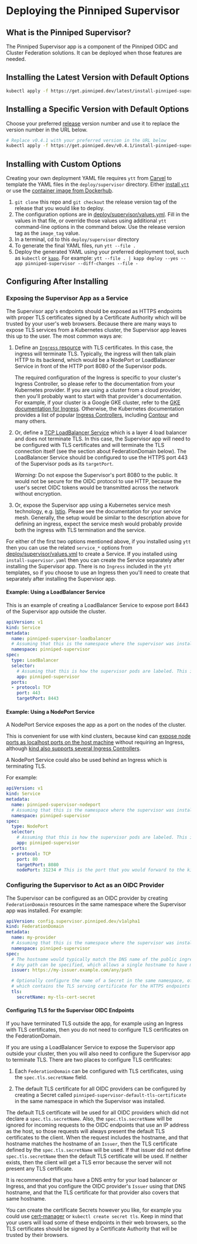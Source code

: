 # Deploying the Pinniped Supervisor

## What is the Pinniped Supervisor?

The Pinniped Supervisor app is a component of the Pinniped OIDC and Cluster Federation solutions.
It can be deployed when those features are needed.

## Installing the Latest Version with Default Options

```bash
kubectl apply -f https://get.pinniped.dev/latest/install-pinniped-supervisor.yaml
```

## Installing a Specific Version with Default Options

Choose your preferred [release](https://github.com/vmware-tanzu/pinniped/releases) version number
and use it to replace the version number in the URL below.

```bash
# Replace v0.4.1 with your preferred version in the URL below
kubectl apply -f https://get.pinniped.dev/v0.4.1/install-pinniped-supervisor.yaml
```

## Installing with Custom Options

Creating your own deployment YAML file requires `ytt` from [Carvel](https://carvel.dev/) to template the YAML files
in the `deploy/supervisor` directory.
Either [install `ytt`](https://get-ytt.io/) or use the [container image from Dockerhub](https://hub.docker.com/r/k14s/image/tags).

1. `git clone` this repo and `git checkout` the release version tag of the release that you would like to deploy.
1. The configuration options are in [deploy/supervisor/values.yml](values.yaml).
   Fill in the values in that file, or override those values using additional `ytt` command-line options in
   the command below. Use the release version tag as the `image_tag` value.
2. In a terminal, cd to this `deploy/supervisor` directory
3. To generate the final YAML files, run `ytt --file .`
4. Deploy the generated YAML using your preferred deployment tool, such as `kubectl` or [`kapp`](https://get-kapp.io/).
   For example: `ytt --file . | kapp deploy --yes --app pinniped-supervisor --diff-changes --file -`

## Configuring After Installing

### Exposing the Supervisor App as a Service

The Supervisor app's endpoints should be exposed as HTTPS endpoints with proper TLS certificates signed by a
Certificate Authority which will be trusted by your user's web browsers. Because there are
many ways to expose TLS services from a Kubernetes cluster, the Supervisor app leaves this up to the user.
The most common ways are:

1. Define an [`Ingress` resource](https://kubernetes.io/docs/concepts/services-networking/ingress/) with TLS certificates.
   In this case, the ingress will terminate TLS. Typically, the ingress will then talk plain HTTP to its backend,
   which would be a NodePort or LoadBalancer Service in front of the HTTP port 8080 of the Supervisor pods.

   The required configuration of the Ingress is specific to your cluster's Ingress Controller, so please refer to the
   documentation from your Kubernetes provider. If you are using a cluster from a cloud provider, then you'll probably
   want to start with that provider's documentation. For example, if your cluster is a Google GKE cluster, refer to
   the [GKE documentation for Ingress](https://cloud.google.com/kubernetes-engine/docs/concepts/ingress).
   Otherwise, the Kubernetes documentation provides a list of popular
   [Ingress Controllers](https://kubernetes.io/docs/concepts/services-networking/ingress-controllers/), including
   [Contour](https://projectcontour.io/) and many others.

1. Or, define a [TCP LoadBalancer Service](https://kubernetes.io/docs/concepts/services-networking/service/#loadbalancer)
   which is a layer 4 load balancer and does not terminate TLS. In this case, the Supervisor app will need to be
   configured with TLS certificates and will terminate the TLS connection itself (see the section about FederationDomain
   below). The LoadBalancer Service should be configured to use the HTTPS port 443 of the Supervisor pods as its `targetPort`.

   *Warning:* Do not expose the Supervisor's port 8080 to the public. It would not be secure for the OIDC protocol
   to use HTTP, because the user's secret OIDC tokens would be transmitted across the network without encryption.

1. Or, expose the Supervisor app using a Kubernetes service mesh technology, e.g. [Istio](https://istio.io/).
   Please see the documentation for your service mesh. Generally, the setup would be similar to the description
   above for defining an ingress, expect the service mesh would probably provide both the ingress with TLS termination
   and the service.

For either of the first two options mentioned above, if you installed using `ytt` then you can use
the related `service_*` options from [deploy/supervisor/values.yml](values.yaml) to create a Service.
If you installed using `install-supervisor.yaml` then you can create
the Service separately after installing the Supervisor app. There is no `Ingress` included in the `ytt` templates,
so if you choose to use an Ingress then you'll need to create that separately after installing the Supervisor app.

#### Example: Using a LoadBalancer Service

This is an example of creating a LoadBalancer Service to expose port 8443 of the Supervisor app outside the cluster.

```yaml
apiVersion: v1
kind: Service
metadata:
  name: pinniped-supervisor-loadbalancer
  # Assuming that this is the namespace where the supervisor was installed. This is the default in install-supervisor.yaml.
  namespace: pinniped-supervisor
spec:
  type: LoadBalancer
  selector:
    # Assuming that this is how the supervisor pods are labeled. This is the default in install-supervisor.yaml.
    app: pinniped-supervisor
  ports:
  - protocol: TCP
    port: 443
    targetPort: 8443
```

#### Example: Using a NodePort Service

A NodePort Service exposes the app as a port on the nodes of the cluster.

This is convenient for use with kind clusters, because kind can
[expose node ports as localhost ports on the host machine](https://kind.sigs.k8s.io/docs/user/configuration/#extra-port-mappings)
without requiring an Ingress, although
[kind also supports several Ingress Controllers](https://kind.sigs.k8s.io/docs/user/ingress).

A NodePort Service could also be used behind an Ingress which is terminating TLS.

For example:

```yaml
apiVersion: v1
kind: Service
metadata:
  name: pinniped-supervisor-nodeport
  # Assuming that this is the namespace where the supervisor was installed. This is the default in install-supervisor.yaml.
  namespace: pinniped-supervisor
spec:
  type: NodePort
  selector:
    # Assuming that this is how the supervisor pods are labeled. This is the default in install-supervisor.yaml.
    app: pinniped-supervisor
  ports:
  - protocol: TCP
    port: 80
    targetPort: 8080
    nodePort: 31234 # This is the port that you would forward to the kind host. Or omit this key for a random port.
```

### Configuring the Supervisor to Act as an OIDC Provider

The Supervisor can be configured as an OIDC provider by creating `FederationDomain` resources
in the same namespace where the Supervisor app was installed. For example:

```yaml
apiVersion: config.supervisor.pinniped.dev/v1alpha1
kind: FederationDomain
metadata:
  name: my-provider
  # Assuming that this is the namespace where the supervisor was installed. This is the default in install-supervisor.yaml.
  namespace: pinniped-supervisor
spec:
  # The hostname would typically match the DNS name of the public ingress or load balancer for the cluster.
  # Any path can be specified, which allows a single hostname to have multiple different issuers. The path is optional.
  issuer: https://my-issuer.example.com/any/path

  # Optionally configure the name of a Secret in the same namespace, of type `kubernetes.io/tls`,
  # which contains the TLS serving certificate for the HTTPS endpoints served by this OIDC Provider.
  tls:
    secretName: my-tls-cert-secret
```

#### Configuring TLS for the Supervisor OIDC Endpoints

If you have terminated TLS outside the app, for example using an Ingress with TLS certificates, then you do not need to
configure TLS certificates on the FederationDomain.

If you are using a LoadBalancer Service to expose the Supervisor app outside your cluster, then you will
also need to configure the Supervisor app to terminate TLS. There are two places to configure TLS certificates:

1. Each `FederationDomain` can be configured with TLS certificates, using the `spec.tls.secretName` field.

1. The default TLS certificate for all OIDC providers can be configured by creating a Secret called
`pinniped-supervisor-default-tls-certificate` in the same namespace in which the Supervisor was installed.

The default TLS certificate will be used for all OIDC providers which did not declare a `spec.tls.secretName`.
Also, the `spec.tls.secretName` will be ignored for incoming requests to the OIDC endpoints
that use an IP address as the host, so those requests will always present the default TLS certificates
to the client. When the request includes the hostname, and that hostname matches the hostname of an `Issuer`,
then the TLS certificate defined by the `spec.tls.secretName` will be used. If that issuer did not
define `spec.tls.secretName` then the default TLS certificate will be used. If neither exists,
then the client will get a TLS error because the server will not present any TLS certificate.

It is recommended that you have a DNS entry for your load balancer or Ingress, and that you configure the
OIDC provider's `Issuer` using that DNS hostname, and that the TLS certificate for that provider also
covers that same hostname.

You can create the certificate Secrets however you like, for example you could use [cert-manager](https://cert-manager.io/)
or `kubectl create secret tls`.
Keep in mind that your users will load some of these endpoints in their web browsers, so the TLS certificates
should be signed by a Certificate Authority that will be trusted by their browsers.
